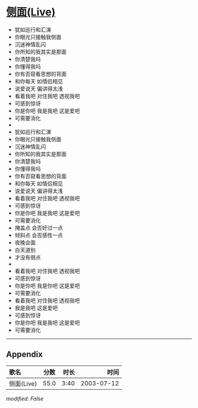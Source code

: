 # [侧面(Live)](https://music.163.com/song?id=31234185)

* 犹如巡行和汇演
* 你眼光只接触我侧面
* 沉迷神情乱闪
* 你所知的我其实是那面
* 你清楚我吗
* 你懂得我吗
* 你有否窥看思想的背面
* 和你每天 如情侣相见
* 说爱说天 偏讲得太浅
* 看着我吧 对住我吧 透视我吧
* 可感到惊讶
* 你是你吧 我是我吧 这是爱吧
* 可需要消化
* 
* 犹如巡行和汇演
* 你眼光只接触我侧面
* 沉迷神情乱闪
* 你所知的我其实是那面
* 你清楚我吗
* 你懂得我吗
* 你有否窥看思想的背面
* 和你每天 如情侣相见
* 说爱说天 偏讲得太浅
* 看着我吧 对住我吧 透视我吧
* 可感到惊讶
* 你是你吧 我是我吧 这是爱吧
* 可需要消化
* 掩盖点 会否好过一点
* 倾斜点 会否感性一点
* 夜晚会面
* 白天道别
* 才没有弱点
* 
* 看着我吧 对住我吧 透视我吧
* 可感到惊讶
* 你是你吧 我是你吧 这是爱吧
* 可需要消化
* 看着我吧 对住我吧 透视我吧
* 我是我吧 这是爱吧
* 可感到惊讶
* 你是你吧 我是我吧 这是爱吧
* 可需要消化


---

## Appendix

|歌名|分数|时长|时间|
|:---|:---:|---:|---:|
|侧面(Live)|55.0|3:40|2003-07-12

*modified: False*